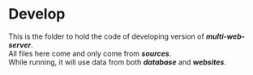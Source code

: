 # Develop
This is the folder to hold the code
of developing version of ***multi-web-server***.  
All files here come and only come from ***sources***.  
While running, it will use data from both ***database*** and ***websites***.  
